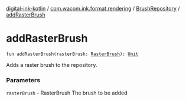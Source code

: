 [digital-ink-kotlin](../../index.md) / [com.wacom.ink.format.rendering](../index.md) / [BrushRepository](index.md) / [addRasterBrush](./add-raster-brush.md)

# addRasterBrush

`fun addRasterBrush(rasterBrush: `[`RasterBrush`](../-raster-brush/index.md)`): `[`Unit`](https://kotlinlang.org/api/latest/jvm/stdlib/kotlin/-unit/index.html)

Adds a raster brush to the repository.

### Parameters

`rasterBrush` - RasterBrush The brush to be added